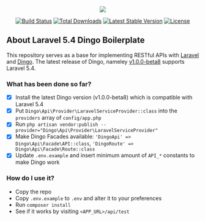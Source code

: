 <p align="center"><img src="https://laravel.com/assets/img/components/logo-laravel.svg"></p>

<p align="center">
<a href="https://travis-ci.org/laravel/framework"><img src="https://travis-ci.org/laravel/framework.svg" alt="Build Status"></a>
<a href="https://packagist.org/packages/laravel/framework"><img src="https://poser.pugx.org/laravel/framework/d/total.svg" alt="Total Downloads"></a>
<a href="https://packagist.org/packages/laravel/framework"><img src="https://poser.pugx.org/laravel/framework/v/stable.svg" alt="Latest Stable Version"></a>
<a href="https://packagist.org/packages/laravel/framework"><img src="https://poser.pugx.org/laravel/framework/license.svg" alt="License"></a>
</p>

## About Laravel 5.4 Dingo Boilerplate

This repository serves as a base for implementing RESTful APIs with <a href="https://github.com/laravel/framework">Laravel</a> and <a href="https://github.com/dingo/api">Dingo</a>. The latest release of Dingo, nameley <a href="https://github.com/dingo/api/releases/tag/v1.0.0-beta8">v1.0.0-beta8</a> supports Laravel 5.4. 

### What has been done so far?

- [x] Install the latest Dingo version (v1.0.0-beta8) which is compatible with Laravel 5.4
- [x] Put ```Dingo\Api\Provider\LaravelServiceProvider::class``` into the ```providers``` array of ```config/app.php```
- [x] Run ```php artisan vendor:publish --provider="Dingo\Api\Provider\LaravelServiceProvider"```
- [x] Make Dingo Facades available: ```'DingoApi' => Dingo\Api\Facade\API::class```, ```'DingoRoute' => Dingo\Api\Facade\Route::class```
- [x] Update ```.env.example``` and insert minimum amount of ```API_*``` constants to make Dingo work

### How do I use it?

- Copy the repo
- Copy ```.env.example``` to ```.env``` and alter it to your preferences
- Run ```composer install```
- See if it works by visiting ```<APP_URL>/api/test```